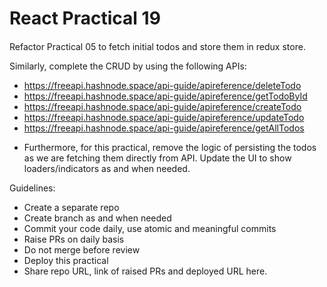 # React Practical 19

####

Refactor Practical 05 to fetch initial todos and store them in redux store.

Similarly, complete the CRUD by using the following APIs:

- https://freeapi.hashnode.space/api-guide/apireference/deleteTodo
- https://freeapi.hashnode.space/api-guide/apireference/getTodoById
- https://freeapi.hashnode.space/api-guide/apireference/createTodo
- https://freeapi.hashnode.space/api-guide/apireference/updateTodo
- https://freeapi.hashnode.space/api-guide/apireference/getAllTodos

* Furthermore, for this practical, remove the logic of persisting the todos as we are fetching them directly from API. Update the UI to show loaders/indicators as and when needed.

Guidelines:

- Create a separate repo
- Create branch as and when needed
- Commit your code daily, use atomic and meaningful commits
- Raise PRs on daily basis
- Do not merge before review
- Deploy this practical
- Share repo URL, link of raised PRs and deployed URL here.
